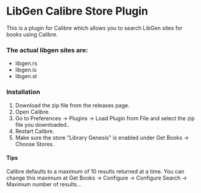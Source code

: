 # LibGen Calibre Store Plugin
This is a plugin for Calibre which allows you to search LibGen sites for books using Calibre.

### The actual libgen sites are:
- libgen.rs
- libgen.is
- libgen.st

### Installation
1. Download the zip file from the releases page.
2. Open Calibre.
3. Go to Preferences -> Plugins -> Load Plugin from File and select the zip file you downloaded..
4. Restart Calibre.
5. Make sure the store "Library Genesis" is enabled under Get Books -> Choose Stores.

#### Tips
Calibre defaults to a maximum of 10 results returned at a time. You can change this maximum at Get Books -> Configure -> Configure Search -> Maximum number of results...
